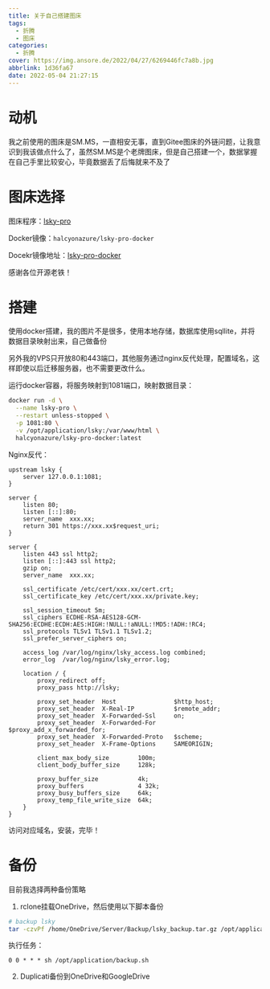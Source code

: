 ```yaml
---
title: 关于自己搭建图床
tags:
  - 折腾
  - 图床
categories:
  - 折腾
cover: https://img.ansore.de/2022/04/27/6269446fc7a8b.jpg
abbrlink: 1d36fa67
date: 2022-05-04 21:27:15
---
```


# 动机

我之前使用的图床是SM.MS，一直相安无事，直到Gitee图床的外链问题，让我意识到我该做点什么了，虽然SM.MS是个老牌图床，但是自己搭建一个，数据掌握在自己手里比较安心，毕竟数据丢了后悔就来不及了

# 图床选择

图床程序：[lsky-pro](https://github.com/lsky-org/lsky-pro.git)

Docker镜像：`halcyonazure/lsky-pro-docker`

Docekr镜像地址：[lsky-pro-docker](https://github.com/HalcyonAzure/lsky-pro-docker.git)

感谢各位开源老铁！

# 搭建

使用docker搭建，我的图片不是很多，使用本地存储，数据库使用sqllite，并将数据目录映射出来，自己做备份

另外我的VPS只开放80和443端口，其他服务通过nginx反代处理，配置域名，这样即使以后迁移服务器，也不需要更改什么。

运行docker容器，将服务映射到1081端口，映射数据目录：

```bash
docker run -d \
  --name lsky-pro \
  --restart unless-stopped \
  -p 1081:80 \
  -v /opt/application/lsky:/var/www/html \
  halcyonazure/lsky-pro-docker:latest
```

Nginx反代：

```
upstream lsky {
    server 127.0.0.1:1081;
}

server {
    listen 80;
    listen [::]:80;
    server_name  xxx.xx;
    return 301 https://xxx.xx$request_uri;
}

server {
    listen 443 ssl http2;
    listen [::]:443 ssl http2;
    gzip on;
    server_name  xxx.xx;

    ssl_certificate /etc/cert/xxx.xx/cert.crt;
    ssl_certificate_key /etc/cert/xxx.xx/private.key;

    ssl_session_timeout 5m;
    ssl_ciphers ECDHE-RSA-AES128-GCM-SHA256:ECDHE:ECDH:AES:HIGH:!NULL:!aNULL:!MD5:!ADH:!RC4;
    ssl_protocols TLSv1 TLSv1.1 TLSv1.2;
    ssl_prefer_server_ciphers on;

    access_log /var/log/nginx/lsky_access.log combined;
    error_log  /var/log/nginx/lsky_error.log;

    location / {
        proxy_redirect off;
        proxy_pass http://lsky;

        proxy_set_header  Host                $http_host;
        proxy_set_header  X-Real-IP           $remote_addr;
        proxy_set_header  X-Forwarded-Ssl     on;
        proxy_set_header  X-Forwarded-For     $proxy_add_x_forwarded_for;
        proxy_set_header  X-Forwarded-Proto   $scheme;
        proxy_set_header  X-Frame-Options     SAMEORIGIN;

        client_max_body_size        100m;
        client_body_buffer_size     128k;

        proxy_buffer_size           4k;
        proxy_buffers               4 32k;
        proxy_busy_buffers_size     64k;
        proxy_temp_file_write_size  64k;
    }
}
```

访问对应域名，安装，完毕！

# 备份

目前我选择两种备份策略

1. rclone挂载OneDrive，然后使用以下脚本备份

```bash
# backup lsky
tar -czvPf /home/OneDrive/Server/Backup/lsky_backup.tar.gz /opt/application/lsky
```

执行任务：

```
0 0 * * * sh /opt/application/backup.sh
```

2. Duplicati备份到OneDrive和GoogleDrive
